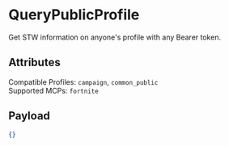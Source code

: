 # QueryPublicProfile

Get STW information on anyone's profile with any Bearer token.

## Attributes
Compatible Profiles: `campaign`, `common_public`  
Supported MCPs: `fortnite`

## Payload
```json
{}
```
